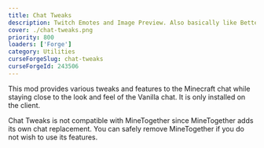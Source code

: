 ```yaml
---
title: Chat Tweaks
description: Twitch Emotes and Image Preview. Also basically like BetterTTV but for Minecraft.
cover: ./chat-tweaks.png
priority: 800
loaders: ['Forge']
category: Utilities
curseForgeSlug: chat-tweaks
curseForgeId: 243506
---
```


This mod provides various tweaks and features to the Minecraft chat while staying close to the look and feel of the Vanilla chat.
It is only installed on the client.

Chat Tweaks is not compatible with MineTogether since MineTogether adds its own chat replacement.
You can safely remove MineTogether if you do not wish to use its features.